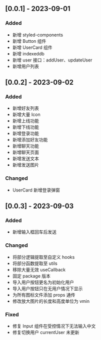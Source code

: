 ## [0.0.1] - 2023-09-01

### Added

- 新增 styled-components
- 新增 Button 组件
- 新增 UserCard 组件
- 新增 indexeddb
- 新增 user 接口：addUser、updateUser
- 新增用户列表

## [0.0.2] - 2023-09-02

### Added

- 新增好友列表
- 新增大量 Icon
- 新增上线功能
- 新增下线功能
- 新增登录功能
- 新增添加好友功能
- 新增聊天功能
- 新增聊天页面
- 新增发送文本
- 新增发送图片

### Changed

- UserCard 新增登录弹窗

## [0.0.3] - 2023-09-03

### Added

- 新增输入框回车后发送

### Changed

- 将部分逻辑提取至自定义 hooks
- 将部分函数提取至 utils
- 移除大量无效 useCallback
- 固定 package 版本
- 导入用户按钮更名为初始化用户
- 导入用户按钮只在无用户情况下显示
- 为所有图标文件添加 props 通传
- 修改放大图片的长度和高度单位为 vmin

### Fixed

- 修复 Input 组件在受控情况下无法输入中文
- 修复切换用户 currentUser 未更新